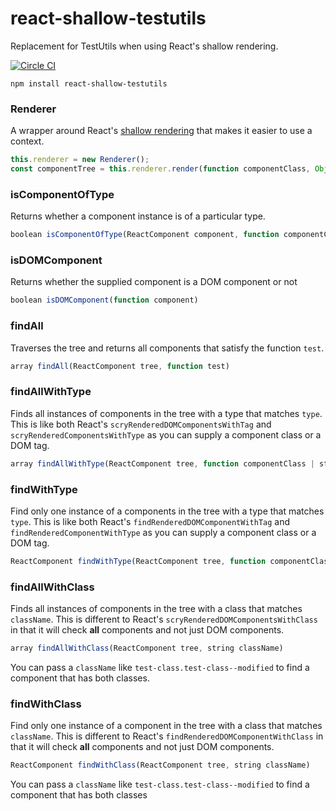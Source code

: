 # react-shallow-testutils
Replacement for TestUtils when using React's shallow rendering.

[![Circle CI](https://circleci.com/gh/sheepsteak/react-shallow-testutils.png?circle-token=acb1a68cfaeb110ccc4901ac8171750fcbadf5b5)](https://circleci.com/gh/sheepsteak/react-shallow-testutils)

```
npm install react-shallow-testutils
```

### Renderer
A wrapper around React's [shallow rendering](http://facebook.github.io/react/docs/test-utils.html#shallow-rendering) that makes it easier to use a context.

```javascript
this.renderer = new Renderer();
const componentTree = this.renderer.render(function componentClass, Object context, Object props);
```

### isComponentOfType
Returns whether a component instance is of a particular type.

```javascript
boolean isComponentOfType(ReactComponent component, function componentClass)
```

### isDOMComponent
Returns whether the supplied component is a DOM component or not

```javascript
boolean isDOMComponent(function component)
```

### findAll
Traverses the tree and returns all components that satisfy the function `test`.

```javascript
array findAll(ReactComponent tree, function test)
```

### findAllWithType
Finds all instances of components in the tree with a type that matches
`type`. This is like both React's `scryRenderedDOMComponentsWithTag` and `scryRenderedComponentsWithType` as you can supply a component class or a DOM tag.

```javascript
array findAllWithType(ReactComponent tree, function componentClass | string tagName)
```

### findWithType
Find only one instance of a components in the tree with a type that matches
`type`. This is like both React's `findRenderedDOMComponentWithTag` and `findRenderedComponentWithType` as you can supply a component class or a DOM tag.

```javascript
ReactComponent findWithType(ReactComponent tree, function componentClass | string tagName)
```

### findAllWithClass
Finds all instances of components in the tree with a class that matches `className`. This is different to React's `scryRenderedDOMComponentsWithClass` in that it will check **all** components and not just DOM components.

```javascript
array findAllWithClass(ReactComponent tree, string className)
```

You can pass a `className` like `test-class.test-class--modified` to find a component that has both classes.

### findWithClass
Find only one instance of a component in the tree with a class that matches `className`. This is different to React's `findRenderedDOMComponentWithClass` in that it will check **all** components and not just DOM components.

```javascript
ReactComponent findWithClass(ReactComponent tree, string className)
```

You can pass a `className` like `test-class.test-class--modified` to find a component that has both classes
